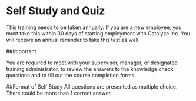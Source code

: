 # Self Study and Quiz

This training needs to be taken annually. If you are a new employee, you must take this within 30 days of starting employment with Catalyze Inc. You will receive an annual reminder to take this test as well.


##Important

You are required to meet with your supervisor, manager, or designated training administrator, to review the answers to the knowledge check questions and to fill out the course completion forms.


##Format of Self Study
All questions are presented as multiple choice. There could be more than 1 correct answer.
